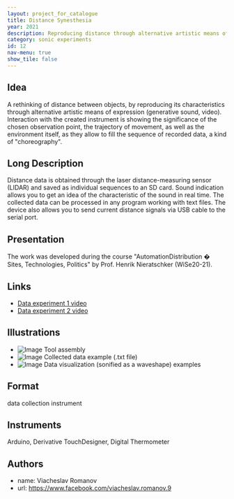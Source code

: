 ```yaml
---
layout: project_for_catalogue
title: Distance Synesthesia
year: 2021
description: Reproducing distance through alternative artistic means of expression
category: sonic experiments
id: 12
nav-menu: true
show_tile: false
---
```

## Idea

A rethinking of distance between objects, by reproducing its characteristics through alternative artistic means of expression (generative sound, video). Interaction with the created instrument is showing the significance of the chosen observation point, the trajectory of movement, as well as the environment itself, as they allow to fill the sequence of recorded data, a kind of "choreography".

## Long Description

Distance data is obtained through the laser distance-measuring sensor (LIDAR) and saved as individual sequences to an SD card.  Sound indication allows you to get an idea of the characteristic of the sound in real time. The collected data can be processed in any program working with text files. The device also allows you to send current distance signals via USB cable to the serial port.

## Presentation

The work was developed during the course "AutomationDistribution � Sites, Technologies, Politics" by Prof. Henrik Nieratschker (WiSe20-21).

## Links

- [Data experiment 1 video](https://www.youtube.com/watch?v=R4yP0RAigZU)
- [Data experiment 2 video](https://www.youtube.com/watch?v=Q3gZFAg3Pn8)

## Illustrations

- ![Image]('url') Tool assembly
- ![Image]('url') Collected data example (.txt file)
- ![Image]('url') Data visualization (sonified as a waveshape) examples

## Format

data collection instrument

## Instruments

Arduino, Derivative TouchDesigner, Digital Thermometer

## Authors

- name: Viacheslav Romanov
- url: https://www.facebook.com/viacheslav.romanov.9
